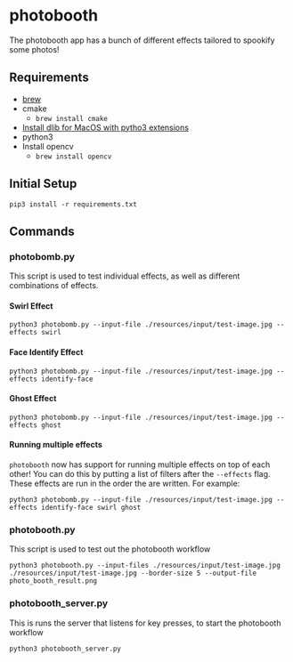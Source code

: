 # photobooth

The photobooth app has a bunch of different effects tailored to spookify some photos!

## Requirements
* [brew](https://brew.sh/)
* cmake
  * `brew install cmake`
* [Install dlib for MacOS with pytho3 extensions](https://gist.github.com/ageitgey/629d75c1baac34dfa5ca2a1928a7aeaf)
* python3
* Install opencv
  * `brew install opencv`

## Initial Setup
```
pip3 install -r requirements.txt
```

## Commands
### photobomb.py
This script is used to test individual effects, as well as different combinations of effects.

#### Swirl Effect
```
python3 photobomb.py --input-file ./resources/input/test-image.jpg --effects swirl
```

#### Face Identify Effect
```
python3 photobomb.py --input-file ./resources/input/test-image.jpg --effects identify-face
```

#### Ghost Effect
```
python3 photobomb.py --input-file ./resources/input/test-image.jpg --effects ghost
```

#### Running multiple effects
`photobooth` now has support for running multiple effects on top of each other! You can do this by putting a list of filters after the `--effects` flag. These effects are run in the order the are written. For example:

```
python3 photobomb.py --input-file ./resources/input/test-image.jpg --effects identify-face swirl ghost
```

### photobooth.py
This script is used to test out the photobooth workflow

```
python3 photobooth.py --input-files ./resources/input/test-image.jpg ./resources/input/test-image.jpg --border-size 5 --output-file photo_booth_result.png
```

### photobooth_server.py
This is runs the server that listens for key presses, to start the photobooth workflow

```
python3 photobooth_server.py
```

